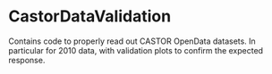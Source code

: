 # CastorDataValidation
Contains code to properly read out CASTOR OpenData datasets. In particular for 2010 data, with validation plots to confirm the expected response.
